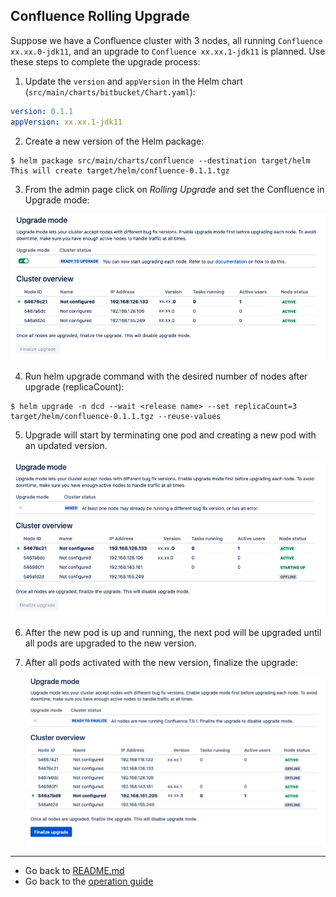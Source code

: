 ## Confluence Rolling Upgrade
Suppose we have a Confluence cluster with 3 nodes, all running `Confluence xx.xx.0-jdk11`, and an upgrade to 
`Confluence xx.xx.1-jdk11` is planned. Use these steps to complete the upgrade process: 

1. Update the `version` and `appVersion` in the Helm chart (`src/main/charts/bitbucket/Chart.yaml`):
 ```yaml
 version: 0.1.1
 appVersion: xx.xx.1-jdk11
 ```

2. Create a new version of the Helm package:
 ```shell script
 $ helm package src/main/charts/confluence --destination target/helm
 This will create target/helm/confluence-0.1.1.tgz 
 ```
3. From the admin page click on *Rolling Upgrade* and set the Confluence in Upgrade mode:

 ![upgrade-mode](../images/confluence-upgrade-1.png)

4. Run helm upgrade command with the desired number of nodes after upgrade (replicaCount):
 ```shell script
 $ helm upgrade -n dcd --wait <release name> --set replicaCount=3 target/helm/confluence-0.1.1.tgz --reuse-values
 ```

5. Upgrade will start by terminating one pod and creating a new pod with an updated version. 

 ![upgrade-mode](../images/confluence-upgrade-2.png)

6. After the new pod is up and running, the next pod will be upgraded until all pods are upgraded to the new version. 

7. After all pods activated with the new version, finalize the upgrade:

    ![upgrade-mode](../images/confluence-upgrade-3.png)

***
* Go back to [README.md](../../README.md)
* Go back to the [operation guide](../OPERATION.md)
